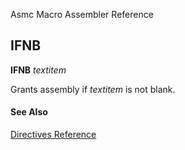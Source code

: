 Asmc Macro Assembler Reference

## IFNB

**IFNB** _textitem_

Grants assembly if _textitem_ is not blank.

#### See Also

[Directives Reference](readme.md)
